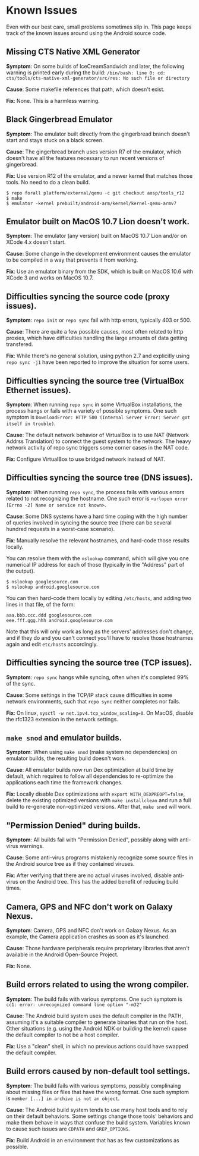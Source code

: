 <!--
   Copyright 2010 The Android Open Source Project

   Licensed under the Apache License, Version 2.0 (the "License");
   you may not use this file except in compliance with the License.
   You may obtain a copy of the License at

       http://www.apache.org/licenses/LICENSE-2.0

   Unless required by applicable law or agreed to in writing, software
   distributed under the License is distributed on an "AS IS" BASIS,
   WITHOUT WARRANTIES OR CONDITIONS OF ANY KIND, either express or implied.
   See the License for the specific language governing permissions and
   limitations under the License.
-->

# Known Issues #

Even with our best care, small problems sometimes slip in. This page keeps
track of the known issues around using the Android source code.

## Missing CTS Native XML Generator ##

**Symptom**: On some builds of IceCreamSandwich and later, the following
warning is printed early during the build:
`/bin/bash: line 0: cd: cts/tools/cts-native-xml-generator/src/res: No
such file or directory`

**Cause**: Some makefile references that path, which doesn't exist.

**Fix**: None. This is a harmless warning.

## Black Gingerbread Emulator ##

**Symptom**: The emulator built directly from the gingerbread branch
doesn't start and stays stuck on a black screen.

**Cause**: The gingerbread branch uses version R7 of the emulator,
which doesn't have all the features necessary to run recent versions
of gingerbread.

**Fix**: Use version R12 of the emulator, and a newer kernel that matches
those tools. No need to do a clean build.

    $ repo forall platform/external/qemu -c git checkout aosp/tools_r12
    $ make
    $ emulator -kernel prebuilt/android-arm/kernel/kernel-qemu-armv7

## Emulator built on MacOS 10.7 Lion doesn't work. ##

**Symptom**: The emulator (any version) built on MacOS 10.7 Lion
and/or on XCode 4.x doesn't start.

**Cause**: Some change in the development environment causes
the emulator to be compiled in a way that prevents it from working.

**Fix**: Use an emulator binary from the SDK, which is built on
MacOS 10.6 with XCode 3 and works on MacOS 10.7.

## Difficulties syncing the source code (proxy issues). ##

**Symptom**: `repo init` or `repo sync` fail with http errors,
typically 403 or 500.

**Cause**: There are quite a few possible causes, most often
related to http proxies, which have difficulties handling the
large amounts of data getting transfered.

**Fix**: While there's no general solution, using python 2.7
and explicitly using `repo sync -j1` have been reported to
improve the situation for some users.

## Difficulties syncing the source tree (VirtualBox Ethernet issues). ##

**Symptom**: When running `repo sync` in some VirtualBox installations,
the process hangs or fails with a variety of possible symptoms.
One such symptom is
`DownloadError: HTTP 500 (Internal Server Error: Server got itself in trouble)`.

**Cause**: The default network behavior of VirtualBox is to use
NAT (Network Addrss Translation) to connect the guest system to
the network. The heavy network activity of repo sync triggers some
corner cases in the NAT code.

**Fix**: Configure VirtualBox to use bridged network instead of NAT.

## Difficulties syncing the source tree (DNS issues). ##

**Symptom**: When running `repo sync`, the process fails with
various errors related to not recognizing the hostname. One such
error is `<urlopen error [Errno -2] Name or service not known>`.

**Cause**: Some DNS systems have a hard time coping with the
high number of queries involved in syncing the source tree
(there can be several hundred requests in a worst-case scenario).

**Fix**: Manually resolve the relevant hostnames, and hard-code
those results locally.

You can resolve them with the `nslookup` command, which will give
you one numerical IP address for each of those (typically in the
"Address" part of the output).

    $ nslookup googlesource.com
    $ nslookup android.googlesource.com

You can then hard-code them locally by editing `/etc/hosts`, and
adding two lines in that file, of the form:

    aaa.bbb.ccc.ddd googlesource.com
    eee.fff.ggg.hhh android.googlesource.com

Note that this will only work as long as the servers' addresses
don't change, and if they do and you can't connect you'll have
to resolve those hostnames again and edit `etc/hosts` accordingly.

## Difficulties syncing the source tree (TCP issues). ##

**Symptom**: `repo sync` hangs while syncing, often when it's
completed 99% of the sync.

**Cause**: Some settings in the TCP/IP stack cause difficulties
in some network environments, such that `repo sync` neither completes
nor fails.

**Fix**: On linux, `sysctl -w net.ipv4.tcp_window_scaling=0`. On
MacOS, disable the rfc1323 extension in the network settings.

## `make snod` and emulator builds. ##

**Symptom**: When using `make snod` (make system no dependencies)
on emulator builds, the resulting build doesn't work.

**Cause**: All emulator builds now run Dex optimization at build
time by default, which requires to follow all dependencies to
re-optimize the applications each time the framework changes.

**Fix**: Locally disable Dex optimizations with
`export WITH_DEXPREOPT=false`, delete the existing optimized
versions with `make installclean` and run a full build to
re-generate non-optimized versions. After that, `make snod`
will work.

## "Permission Denied" during builds. ##

**Symptom**: All builds fail with "Permission Denied", possibly
along with anti-virus warnings.

**Cause**: Some anti-virus programs mistakenly recognize some
source files in the Android source tree as if they contained
viruses.

**Fix**: After verifying that there are no actual viruses
involved, disable anti-virus on the Android tree. This has
the added benefit of reducing build times.

## Camera, GPS and NFC don't work on Galaxy Nexus. ##

**Symptom**: Camera, GPS and NFC don't work on Galaxy Nexus.
As an example, the Camera application crashes as soon as it's
launched.

**Cause**: Those hardware peripherals require proprietary
libraries that aren't available in the Android Open-Source
Project.

**Fix**: None.

## Build errors related to using the wrong compiler. ##

**Symptom**: The build fails with various symptoms. One
such symptom is `cc1: error: unrecognized command line option "-m32"`

**Cause**: The Android build system uses the default compiler
in the PATH, assuming it's a suitable compiler to generate
binaries that run on the host. Other situations (e.g. using
the Android NDK or building the kernel) cause the default
compiler to not be a host compiler.

**Fix**: Use a "clean" shell, in which no previous
actions could have swapped the default compiler.

## Build errors caused by non-default tool settings. ##

**Symptom**: The build fails with various symptoms, possibly
complinaing about missing files or files that have the
wrong format. One such symptom is `member [...] in archive is not an object`.

**Cause**: The Android build system tends to use many host tools
and to rely on their default behaviors. Some settings change
those tools' behaviors and make them behave in ways that
confuse the build system. Variables known to cause such
issues are `CDPATH` and `GREP_OPTIONS`.

**Fix**: Build Android in an environment that has as few
customizations as possible.

